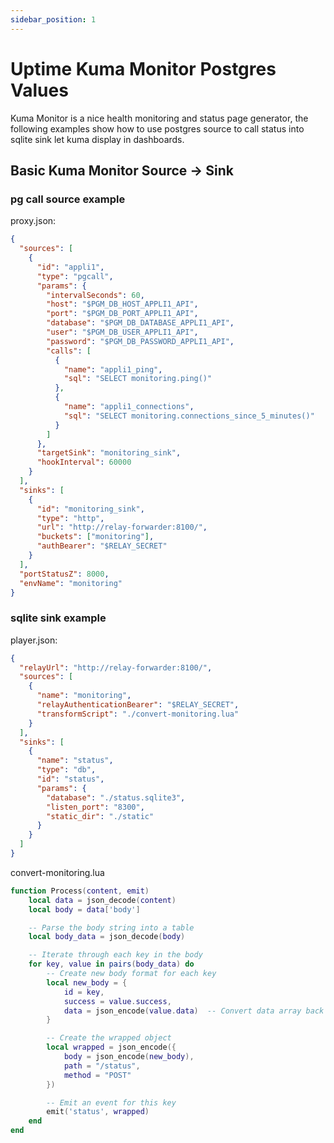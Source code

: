 ```yaml
---
sidebar_position: 1
---
```

# Uptime Kuma Monitor Postgres Values

Kuma Monitor is a nice health monitoring and status page generator, the following examples show how to use postgres source to call status into sqlite sink let kuma display in dashboards.

## Basic Kuma Monitor Source -> Sink

### pg call source example

proxy.json:

``` json
{
  "sources": [
    {
      "id": "appli1",
      "type": "pgcall",
      "params": {
        "intervalSeconds": 60,
        "host": "$PGM_DB_HOST_APPLI1_API",
        "port": "$PGM_DB_PORT_APPLI1_API",
        "database": "$PGM_DB_DATABASE_APPLI1_API",
        "user": "$PGM_DB_USER_APPLI1_API",
        "password": "$PGM_DB_PASSWORD_APPLI1_API",
        "calls": [
          {
            "name": "appli1_ping",
            "sql": "SELECT monitoring.ping()"
          },
          {
            "name": "appli1_connections",
            "sql": "SELECT monitoring.connections_since_5_minutes()"
          }
        ]
      },
      "targetSink": "monitoring_sink",
      "hookInterval": 60000
    }
  ],
  "sinks": [
    {
      "id": "monitoring_sink",
      "type": "http",
      "url": "http://relay-forwarder:8100/",
      "buckets": ["monitoring"],
      "authBearer": "$RELAY_SECRET"
    }
  ],
  "portStatusZ": 8000,
  "envName": "monitoring"
}
```

### sqlite sink example

player.json:

``` json
{
  "relayUrl": "http://relay-forwarder:8100/",
  "sources": [
    {
      "name": "monitoring",
      "relayAuthenticationBearer": "$RELAY_SECRET",
      "transformScript": "./convert-monitoring.lua"
    }
  ],
  "sinks": [
    {
      "name": "status",
      "type": "db",
      "id": "status",
      "params": {
        "database": "./status.sqlite3",
        "listen_port": "8300",
        "static_dir": "./static"
      }
    }
  ]
}
```

convert-monitoring.lua

``` lua
function Process(content, emit)
    local data = json_decode(content)
    local body = data['body']

    -- Parse the body string into a table
    local body_data = json_decode(body)

    -- Iterate through each key in the body
    for key, value in pairs(body_data) do
        -- Create new body format for each key
        local new_body = {
            id = key,
            success = value.success,
            data = json_encode(value.data)  -- Convert data array back to string
        }

        -- Create the wrapped object
        local wrapped = json_encode({
            body = json_encode(new_body),
            path = "/status",
            method = "POST"
        })

        -- Emit an event for this key
        emit('status', wrapped)
    end
end
```
